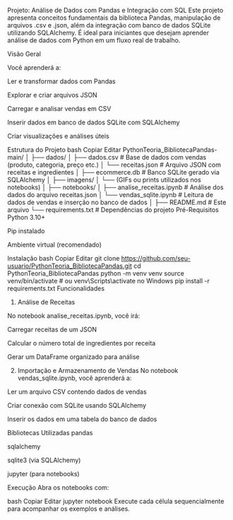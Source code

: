 Projeto: Análise de Dados com Pandas e Integração com SQL
Este projeto apresenta conceitos fundamentais da biblioteca Pandas, manipulação de arquivos .csv e .json, além da integração com banco de dados SQLite utilizando SQLAlchemy. É ideal para iniciantes que desejam aprender análise de dados com Python em um fluxo real de trabalho.

Visão Geral

Você aprenderá a:

Ler e transformar dados com Pandas

Explorar e criar arquivos JSON

Carregar e analisar vendas em CSV

Inserir dados em banco de dados SQLite com SQLAlchemy

Criar visualizações e análises úteis

Estrutura do Projeto
bash
Copiar
Editar
PythonTeoria_BibliotecaPandas-main/
│
├── dados/
│   ├── dados.csv                # Base de dados com vendas (produto, categoria, preço etc.)
│   └── receitas.json            # Arquivo JSON com receitas e ingredientes
│
├── ecommerce.db                 # Banco SQLite gerado via SQLAlchemy
│
├── imagens/
│   └── (GIFs ou prints utilizados nos notebooks)
│
├── notebooks/
│   ├── analise_receitas.ipynb   # Análise dos dados do arquivo receitas.json
│   └── vendas_sqlite.ipynb      # Leitura de dados de vendas e inserção no banco de dados
│
├── README.md                    # Este arquivo
└── requirements.txt             # Dependências do projeto
Pré-Requisitos
Python 3.10+

Pip instalado

Ambiente virtual (recomendado)

Instalação
bash
Copiar
Editar
git clone https://github.com/seu-usuario/PythonTeoria_BibliotecaPandas.git
cd PythonTeoria_BibliotecaPandas
python -m venv venv
source venv/bin/activate  # ou venv\Scripts\activate no Windows
pip install -r requirements.txt
Funcionalidades
1. Análise de Receitas

No notebook analise_receitas.ipynb, você irá:

Carregar receitas de um JSON

Calcular o número total de ingredientes por receita

Gerar um DataFrame organizado para análise

2. Importação e Armazenamento de Vendas
No notebook vendas_sqlite.ipynb, você aprenderá a:

Ler um arquivo CSV contendo dados de vendas

Criar conexão com SQLite usando SQLAlchemy

Inserir os dados em uma tabela do banco de dados

Bibliotecas Utilizadas
pandas

sqlalchemy

sqlite3 (via SQLAlchemy)

jupyter (para notebooks)

Execução
Abra os notebooks com:

bash
Copiar
Editar
jupyter notebook
Execute cada célula sequencialmente para acompanhar os exemplos e análises.
